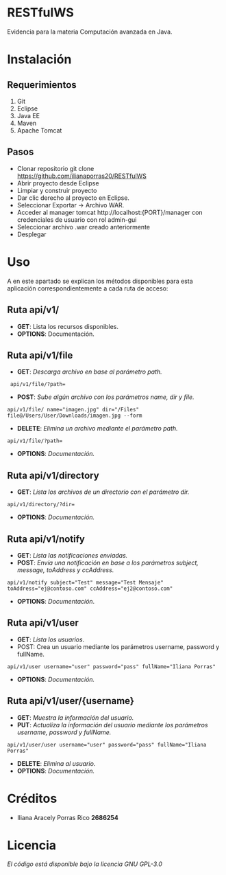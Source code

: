 # **RESTfulWS**
Evidencia para la materia Computación avanzada en Java.

# Instalación

## Requerimientos

1. Git
2. Eclipse
3. Java EE
4. Maven
5. Apache Tomcat

## Pasos

- Clonar repositorio git clone https://github.com/ilianaporras20/RESTfulWS 
- Abrir proyecto desde Eclipse
- Limpiar y construir proyecto
- Dar clic derecho al proyecto en Eclipse.
- Seleccionar Exportar -> Archivo WAR.
- Acceder al manager tomcat http://localhost:{PORT}/manager con credenciales de usuario con rol admin-gui
- Seleccionar archivo .war creado anteriormente
- Desplegar

# Uso
A en este apartado se explican los métodos disponibles para esta aplicación correspondientemente a cada ruta de acceso:
   ## Ruta api/v1/

- **GET**: Lista los recursos disponibles.
- **OPTIONS**: Documentación.

## Ruta api/v1/file

- **GET**: *Descarga archivo en base al parámetro path.*
```
 api/v1/file/?path= 
 ```
- **POST**: *Sube algún archivo con los parámetros name, dir y file.*
``` 
api/v1/file/ name="imagen.jpg" dir="/Files" file@/Users/User/Downloads/imagen.jpg --form

```
- **DELETE**: *Elimina un archivo mediante el parámetro path.*
``` 
api/v1/file/?path=
``` 
- **OPTIONS**: *Documentación.*

## Ruta api/v1/directory

- **GET**: *Lista los archivos de un directorio con el parámetro dir.*
``` 
api/v1/directory/?dir=
``` 
- **OPTIONS**: *Documentación.*

## Ruta api/v1/notify

- **GET**: *Lista las notificaciones enviadas.*
- **POST**: *Envía una notificación en base a los parámetros subject, message, toAddress y ccAddress.*
``` 
api/v1/notify subject="Test" message="Test Mensaje" toAddress="ej@contoso.com" ccAddress="ej2@contoso.com"
``` 
- **OPTIONS**: *Documentación*.

## Ruta api/v1/user

- **GET**: *Lista los usuarios*.
- POST: Crea un usuario mediante los parámetros username, password y fullName.

```
api/v1/user username="user" password="pass" fullName="Iliana Porras"
``` 
- **OPTIONS**: *Documentación.*

## Ruta api/v1/user/{username}

- **GET**: *Muestra la información del usuario.*
- **PUT**: *Actualiza la información del usuario mediante los parámetros username, password y fullName.*
``` 
api/v1/user/user username="user" password="pass" fullName="Iliana Porras" 
``` 
- **DELETE**: *Elimina al usuario*.
- **OPTIONS**: *Documentación.*

# Créditos
- Iliana Aracely Porras Rico **2686254**

# Licencia
*El código está disponible bajo la licencia GNU GPL-3.0*
